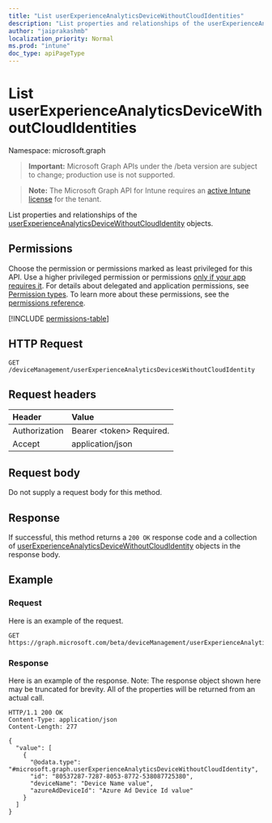 ```yaml
---
title: "List userExperienceAnalyticsDeviceWithoutCloudIdentities"
description: "List properties and relationships of the userExperienceAnalyticsDeviceWithoutCloudIdentity objects."
author: "jaiprakashmb"
localization_priority: Normal
ms.prod: "intune"
doc_type: apiPageType
---
```


# List userExperienceAnalyticsDeviceWithoutCloudIdentities

Namespace: microsoft.graph

> **Important:** Microsoft Graph APIs under the /beta version are subject to change; production use is not supported.

> **Note:** The Microsoft Graph API for Intune requires an [active Intune license](https://go.microsoft.com/fwlink/?linkid=839381) for the tenant.

List properties and relationships of the [userExperienceAnalyticsDeviceWithoutCloudIdentity](../resources/intune-devices-userexperienceanalyticsdevicewithoutcloudidentity.md) objects.

## Permissions
Choose the permission or permissions marked as least privileged for this API. Use a higher privileged permission or permissions [only if your app requires it](/graph/permissions-overview#best-practices-for-using-microsoft-graph-permissions). For details about delegated and application permissions, see [Permission types](/graph/permissions-overview#permission-types). To learn more about these permissions, see the [permissions reference](/graph/permissions-reference).

<!-- { "blockType": "permissions", "name": "intune_devices_userexperienceanalyticsdevicewithoutcloudidentity_list" } -->
[!INCLUDE [permissions-table](../includes/permissions/intune-devices-userexperienceanalyticsdevicewithoutcloudidentity-list-permissions.md)]

## HTTP Request
<!-- {
  "blockType": "ignored"
}
-->
``` http
GET /deviceManagement/userExperienceAnalyticsDevicesWithoutCloudIdentity
```

## Request headers
|Header|Value|
|:---|:---|
|Authorization|Bearer &lt;token&gt; Required.|
|Accept|application/json|

## Request body
Do not supply a request body for this method.

## Response
If successful, this method returns a `200 OK` response code and a collection of [userExperienceAnalyticsDeviceWithoutCloudIdentity](../resources/intune-devices-userexperienceanalyticsdevicewithoutcloudidentity.md) objects in the response body.

## Example

### Request
Here is an example of the request.
``` http
GET https://graph.microsoft.com/beta/deviceManagement/userExperienceAnalyticsDevicesWithoutCloudIdentity
```

### Response
Here is an example of the response. Note: The response object shown here may be truncated for brevity. All of the properties will be returned from an actual call.
``` http
HTTP/1.1 200 OK
Content-Type: application/json
Content-Length: 277

{
  "value": [
    {
      "@odata.type": "#microsoft.graph.userExperienceAnalyticsDeviceWithoutCloudIdentity",
      "id": "80537287-7287-8053-8772-538087725380",
      "deviceName": "Device Name value",
      "azureAdDeviceId": "Azure Ad Device Id value"
    }
  ]
}
```
